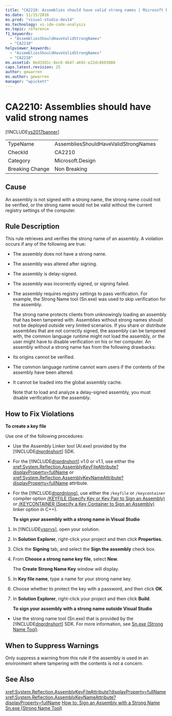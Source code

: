 ```yaml
---
title: "CA2210: Assemblies should have valid strong names | Microsoft Docs"
ms.date: 11/15/2016
ms.prod: "visual-studio-dev14"
ms.technology: vs-ide-code-analysis
ms.topic: reference
f1_keywords:
  - "AssembliesShouldHaveValidStrongNames"
  - "CA2210"
helpviewer_keywords:
  - "AssembliesShouldHaveValidStrongNames"
  - "CA2210"
ms.assetid: 8ed33d1c-8ec6-4b47-a692-e22dc8693088
caps.latest.revision: 25
author: gewarren
ms.author: gewarren
manager: "wpickett"
---
```

# CA2210: Assemblies should have valid strong names
[!INCLUDE[vs2017banner](../includes/vs2017banner.md)]

|||
|-|-|
|TypeName|AssembliesShouldHaveValidStrongNames|
|CheckId|CA2210|
|Category|Microsoft.Design|
|Breaking Change|Non Breaking|

## Cause
 An assembly is not signed with a strong name, the strong name could not be verified, or the strong name would not be valid without the current registry settings of the computer.

## Rule Description
 This rule retrieves and verifies the strong name of an assembly. A violation occurs if any of the following are true:

- The assembly does not have a strong name.

- The assembly was altered after signing.

- The assembly is delay-signed.

- The assembly was incorrectly signed, or signing failed.

- The assembly requires registry settings to pass verification. For example, the Strong Name tool (Sn.exe) was used to skip verification for the assembly.

  The strong name protects clients from unknowingly loading an assembly that has been tampered with. Assemblies without strong names should not be deployed outside very limited scenarios. If you share or distribute assemblies that are not correctly signed, the assembly can be tampered with, the common language runtime might not load the assembly, or the user might have to disable verification on his or her computer. An assembly without a strong name has from the following drawbacks:

- Its origins cannot be verified.

- The common language runtime cannot warn users if the contents of the assembly have been altered.

- It cannot be loaded into the global assembly cache.

  Note that to load and analyze a delay-signed assembly, you must disable verification for the assembly.

## How to Fix Violations
 **To create a key file**

 Use one of the following procedures:

- Use the Assembly Linker tool (Al.exe) provided by the [!INCLUDE[dnprdnshort](../includes/dnprdnshort-md.md)] SDK.

- For the [!INCLUDE[dnprdnshort](../includes/dnprdnshort-md.md)] v1.0 or v1.1, use either the <xref:System.Reflection.AssemblyKeyFileAttribute?displayProperty=fullName> or <xref:System.Reflection.AssemblyKeyNameAttribute?displayProperty=fullName> attribute.

- For the [!INCLUDE[dnprdnlong](../includes/dnprdnlong-md.md)], use either the `/keyfile` or `/keycontainer` compiler option [/KEYFILE (Specify Key or Key Pair to Sign an Assembly)](http://msdn.microsoft.com/library/9b71f8c0-541c-4fe5-a0c7-9364f42ecb06) or [/KEYCONTAINER (Specify a Key Container to Sign an Assembly)](http://msdn.microsoft.com/library/94882d12-b77a-49c7-96d0-18a31aee001e) linker option in C++).

  **To sign your assembly with a strong name in Visual Studio**

1. In [!INCLUDE[vsprvs](../includes/vsprvs-md.md)], open your solution.

2. In **Solution Explorer**, right-click your project and then click **Properties.**

3. Click the **Signing** tab, and select the **Sign the assembly** check box.

4. From **Choose a strong name key file**, select **New**.

    The **Create Strong Name Key** window will display.

5. In **Key file name**, type a name for your strong name key.

6. Choose whether to protect the key with a password, and then click **OK**.

7. In **Solution Explorer**, right-click your project and then click **Build**.

   **To sign your assembly with a strong name outside Visual Studio**

-   Use the strong name tool (Sn.exe) that is provided by the [!INCLUDE[dnprdnshort](../includes/dnprdnshort-md.md)] SDK. For more information, see [Sn.exe (Strong Name Tool)](http://msdn.microsoft.com/library/c1d2b532-1b8e-4c7a-8ac5-53b801135ec6).

## When to Suppress Warnings
 Only suppress a warning from this rule if the assembly is used in an environment where tampering with the contents is not a concern.

## See Also
 <xref:System.Reflection.AssemblyKeyFileAttribute?displayProperty=fullName>
 <xref:System.Reflection.AssemblyKeyNameAttribute?displayProperty=fullName>
 [How to: Sign an Assembly with a Strong Name](http://msdn.microsoft.com/library/2c30799a-a826-46b4-a25d-c584027a6c67)
 [Sn.exe (Strong Name Tool)](http://msdn.microsoft.com/library/c1d2b532-1b8e-4c7a-8ac5-53b801135ec6)
